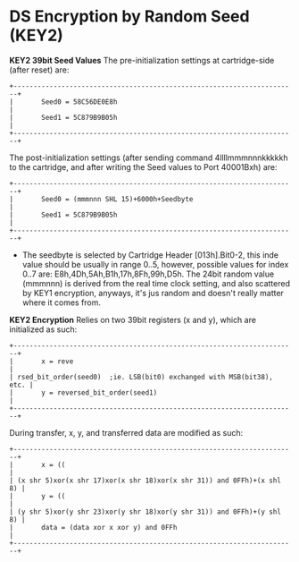 # DS Encryption by Random Seed (KEY2)


**KEY2 39bit Seed Values**
The pre-initialization settings at cartridge-side (after reset) are:

```
+-----------------------------------------------------------------------+
|       Seed0 = 58C56DE0E8h                                             |
|       Seed1 = 5C879B9B05h                                             |
+-----------------------------------------------------------------------+
```

The post-initialization settings (after sending command
4llllmmmnnnkkkkkh to the cartridge, and after writing the Seed values to
Port 40001Bxh) are:

```
+-----------------------------------------------------------------------+
|       Seed0 = (mmmnnn SHL 15)+6000h+Seedbyte                          |
|       Seed1 = 5C879B9B05h                                             |
+-----------------------------------------------------------------------+
```

- The seedbyte is selected by Cartridge Header \[013h\].Bit0-2, this inde
value should be usually in range 0..5, however, possible values for
index 0..7 are: E8h,4Dh,5Ah,B1h,17h,8Fh,99h,D5h.
The 24bit random value (mmmnnn) is derived from the real time clock
setting, and also scattered by KEY1 encryption, anyways, it\'s jus
random and doesn\'t really matter where it comes from.

**KEY2 Encryption**
Relies on two 39bit registers (x and y), which are initialized as such:

```
+-----------------------------------------------------------------------+
|       x = reve                                                        |
| rsed_bit_order(seed0)  ;ie. LSB(bit0) exchanged with MSB(bit38), etc. |
|       y = reversed_bit_order(seed1)                                   |
+-----------------------------------------------------------------------+
```

During transfer, x, y, and transferred data are modified as such:

```
+-----------------------------------------------------------------------+
|       x = ((                                                          |
| (x shr 5)xor(x shr 17)xor(x shr 18)xor(x shr 31)) and 0FFh)+(x shl 8) |
|       y = ((                                                          |
| (y shr 5)xor(y shr 23)xor(y shr 18)xor(y shr 31)) and 0FFh)+(y shl 8) |
|       data = (data xor x xor y) and 0FFh                              |
+-----------------------------------------------------------------------+
```




